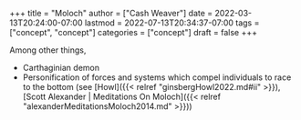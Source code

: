 +++
title = "Moloch"
author = ["Cash Weaver"]
date = 2022-03-13T20:24:00-07:00
lastmod = 2022-07-13T20:34:37-07:00
tags = ["concept", "concept"]
categories = ["concept"]
draft = false
+++

Among other things,

-   Carthaginian demon
-   Personification of forces and systems which compel individuals to race to the bottom (see [Howl]({{< relref "ginsbergHowl2022.md#ii" >}}), [Scott Alexander | Meditations On Moloch]({{< relref "alexanderMeditationsMoloch2014.md" >}}))

